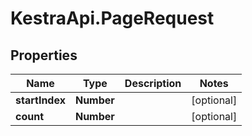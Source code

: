 # KestraApi.PageRequest

## Properties

Name | Type | Description | Notes
------------ | ------------- | ------------- | -------------
**startIndex** | **Number** |  | [optional] 
**count** | **Number** |  | [optional] 


